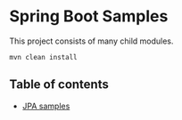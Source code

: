 # Spring Boot Samples

This project consists of many child modules.

```
mvn clean install
```

## Table of contents
* [JPA samples](spring-data-jpa-samples)
